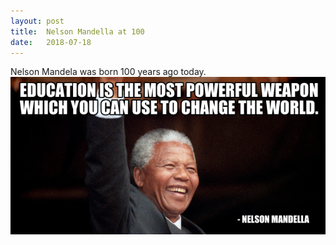 ```yaml
---
layout: post
title:  Nelson Mandella at 100
date:   2018-07-18
---
```

Nelson Mandela was born 100 years ago today.
![Education is the most powerful weapon which you can use to change the world.](/assets/img/nelson-mandella.png)
